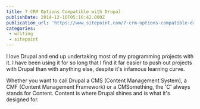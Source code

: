 ```yaml
---
title: 7 CRM Options Compatible with Drupal
publishDate: 2014-12-10T05:16:42.000Z
publication_url: 'https://www.sitepoint.com/7-crm-options-compatible-drupal/'
categories:
 - writing
 - sitepoint
---
```


I love Drupal and end up undertaking most of my programming projects with it. I have been using it for so long that I find it far easier to push out projects with Drupal than with anything else, despite it's infamous learning curve.

Whether you want to call Drupal a CMS (Content Management System), a CMF (Content Management Framework) or a CMSomething, the 'C' always stands for Content. Content is where Drupal shines and is what it's designed for.
